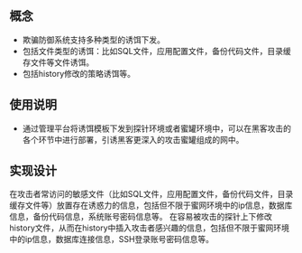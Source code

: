 ## 概念
* 欺骗防御系统支持多种类型的诱饵下发。
* 包括文件类型的诱饵：比如SQL文件，应用配置文件，备份代码文件，目录缓存文件等文件诱饵。
* 包括history修改的策略诱饵等。

## 使用说明
- 通过管理平台将诱饵模板下发到探针环境或者蜜罐环境中，可以在黑客攻击的各个环节中进行部署，引诱黑客更深入的攻击蜜罐组成的网中。

## 实现设计
在攻击者常访问的敏感文件（比如SQL文件，应用配置文件，备份代码文件，目录缓存文件等）放置存在诱惑力的信息，包括但不限于蜜网环境中的ip信息，数据库信息，备份代码信息，系统账号密码信息等。
在容易被攻击的探针上下修改history文件，从而在history中插入攻击者感兴趣的信息，包括但不限于蜜网环境中的ip信息，数据库连接信息，SSH登录账号密码信息等。
